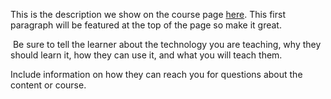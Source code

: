 This is the description we show on the course page [here](https://lab.github.com/thekingofcomputer/open-world-of-knowledge). This first paragraph will be featured at the top of the page so make it great.
​

​
Be sure to tell the learner about the technology you are teaching, why they should learn it, how they can use it, and what you will teach them.
​


Include information on how they can reach you for questions about the content or course. 